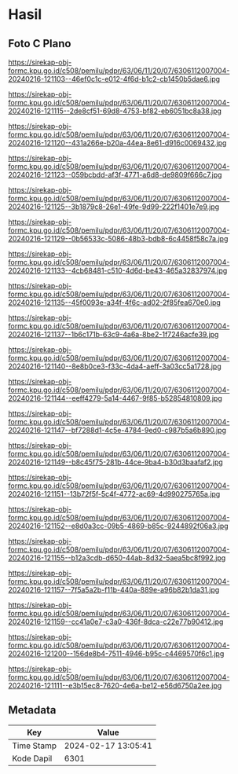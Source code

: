# Hasil

## Foto C Plano

https://sirekap-obj-formc.kpu.go.id/c508/pemilu/pdpr/63/06/11/20/07/6306112007004-20240216-121103--46ef0c1c-e012-4f6d-b1c2-cb1450b5dae6.jpg

https://sirekap-obj-formc.kpu.go.id/c508/pemilu/pdpr/63/06/11/20/07/6306112007004-20240216-121115--2de8cf51-69d8-4753-bf82-eb6051bc8a38.jpg

https://sirekap-obj-formc.kpu.go.id/c508/pemilu/pdpr/63/06/11/20/07/6306112007004-20240216-121120--431a266e-b20a-44ea-8e61-d916c0069432.jpg

https://sirekap-obj-formc.kpu.go.id/c508/pemilu/pdpr/63/06/11/20/07/6306112007004-20240216-121123--059bcbdd-af3f-4771-a6d8-de9809f666c7.jpg

https://sirekap-obj-formc.kpu.go.id/c508/pemilu/pdpr/63/06/11/20/07/6306112007004-20240216-121125--3b1879c8-26e1-49fe-9d99-222f1401e7e9.jpg

https://sirekap-obj-formc.kpu.go.id/c508/pemilu/pdpr/63/06/11/20/07/6306112007004-20240216-121129--0b56533c-5086-48b3-bdb8-6c4458f58c7a.jpg

https://sirekap-obj-formc.kpu.go.id/c508/pemilu/pdpr/63/06/11/20/07/6306112007004-20240216-121133--4cb68481-c510-4d6d-be43-465a32837974.jpg

https://sirekap-obj-formc.kpu.go.id/c508/pemilu/pdpr/63/06/11/20/07/6306112007004-20240216-121135--45f0093e-a34f-4f6c-ad02-2f85fea670e0.jpg

https://sirekap-obj-formc.kpu.go.id/c508/pemilu/pdpr/63/06/11/20/07/6306112007004-20240216-121137--1b6c171b-63c9-4a6a-8be2-1f7246acfe39.jpg

https://sirekap-obj-formc.kpu.go.id/c508/pemilu/pdpr/63/06/11/20/07/6306112007004-20240216-121140--8e8b0ce3-f33c-4da4-aeff-3a03cc5a1728.jpg

https://sirekap-obj-formc.kpu.go.id/c508/pemilu/pdpr/63/06/11/20/07/6306112007004-20240216-121144--eeff4279-5a14-4467-9f85-b52854810809.jpg

https://sirekap-obj-formc.kpu.go.id/c508/pemilu/pdpr/63/06/11/20/07/6306112007004-20240216-121147--bf7288d1-4c5e-4784-9ed0-c987b5a6b890.jpg

https://sirekap-obj-formc.kpu.go.id/c508/pemilu/pdpr/63/06/11/20/07/6306112007004-20240216-121149--b8c45f75-281b-44ce-9ba4-b30d3baafaf2.jpg

https://sirekap-obj-formc.kpu.go.id/c508/pemilu/pdpr/63/06/11/20/07/6306112007004-20240216-121151--13b72f5f-5c4f-4772-ac69-4d990275765a.jpg

https://sirekap-obj-formc.kpu.go.id/c508/pemilu/pdpr/63/06/11/20/07/6306112007004-20240216-121152--e8d0a3cc-09b5-4869-b85c-9244892f06a3.jpg

https://sirekap-obj-formc.kpu.go.id/c508/pemilu/pdpr/63/06/11/20/07/6306112007004-20240216-121155--b12a3cdb-d650-44ab-8d32-5aea5bc8f992.jpg

https://sirekap-obj-formc.kpu.go.id/c508/pemilu/pdpr/63/06/11/20/07/6306112007004-20240216-121157--7f5a5a2b-f11b-440a-889e-a96b82b1da31.jpg

https://sirekap-obj-formc.kpu.go.id/c508/pemilu/pdpr/63/06/11/20/07/6306112007004-20240216-121159--cc41a0e7-c3a0-436f-8dca-c22e77b90412.jpg

https://sirekap-obj-formc.kpu.go.id/c508/pemilu/pdpr/63/06/11/20/07/6306112007004-20240216-121200--156de8b4-7511-4946-b95c-c4469570f6c1.jpg

https://sirekap-obj-formc.kpu.go.id/c508/pemilu/pdpr/63/06/11/20/07/6306112007004-20240216-121111--e3b15ec8-7620-4e6a-be12-e56d6750a2ee.jpg


## Metadata

| Key        | Value               |
| ---------- | ------------------- |
| Time Stamp | 2024-02-17 13:05:41 |
| Kode Dapil | 6301                |



